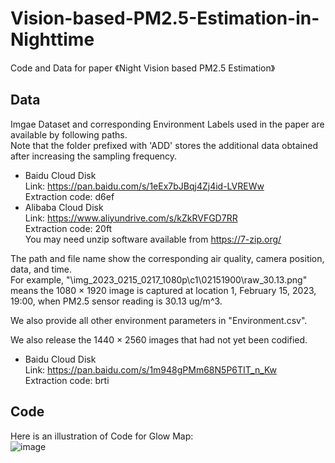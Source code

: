 # Vision-based-PM2.5-Estimation-in-Nighttime
Code and Data for paper 《Night Vision based PM2.5 Estimation》

## Data
Imgae Dataset and corresponding Environment Labels used in the paper are available by following paths.  
   Note that the folder prefixed with 'ADD' stores the additional data obtained after increasing the sampling frequency.  
- Baidu Cloud Disk  
   Link: https://pan.baidu.com/s/1eEx7bJBqj4Zj4id-LVREWw  
   Extraction code: d6ef  
- Alibaba Cloud Disk  
   Link: https://www.aliyundrive.com/s/kZkRVFGD7RR  
   Extraction code: 20ft  
   You may need unzip software available from https://7-zip.org/
   
The path and file name show the corresponding air quality, camera position, data, and time.  
For example, "\img_2023_0215_0217_1080p\c1\02151900\raw_30.13.png" means the 1080 × 1920 image is captured at location 1, February 15, 2023, 19:00, when PM2.5 sensor reading is 30.13 ug/m^3.

We also provide all other environment parameters in "Environment.csv".

We also release the 1440 × 2560 images that had not yet been codified.  
- Baidu Cloud Disk  
   Link: https://pan.baidu.com/s/1m948gPMm68N5P6TIT_n_Kw  
   Extraction code: brti  
## Code
Here is an illustration of Code for Glow Map:  
![image](https://github.com/Kaihua-Zhang/Vision-based-PM2.5-Estimation-in-Nighttime/blob/main/Features.png)

   
